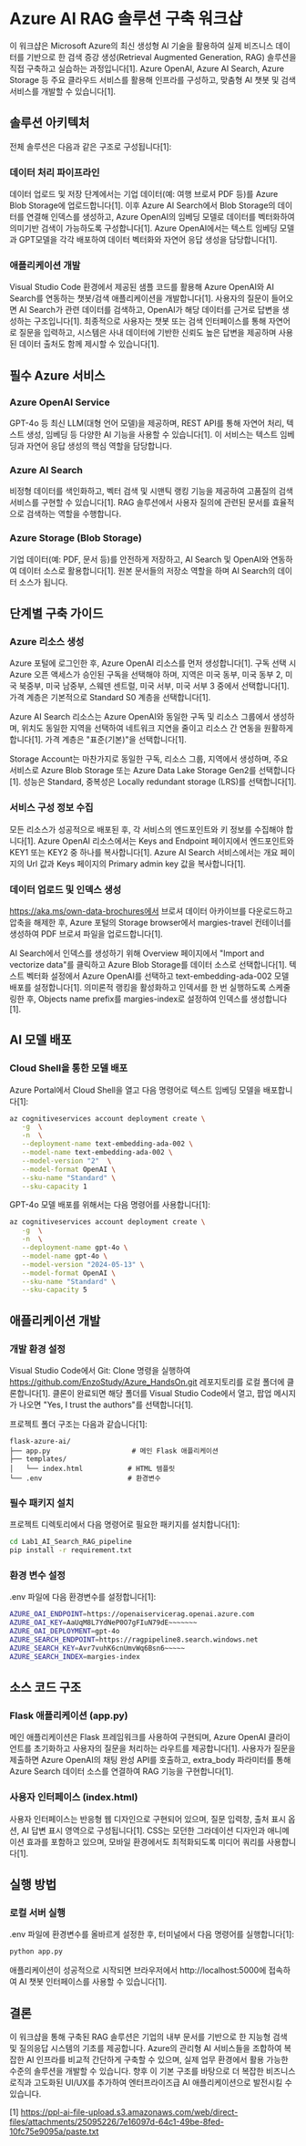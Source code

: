 # Azure AI RAG 솔루션 구축 워크샵

이 워크샵은 Microsoft Azure의 최신 생성형 AI 기술을 활용하여 실제 비즈니스 데이터를 기반으로 한 검색 증강 생성(Retrieval Augmented Generation, RAG) 솔루션을 직접 구축하고 실습하는 과정입니다[1]. Azure OpenAI, Azure AI Search, Azure Storage 등 주요 클라우드 서비스를 활용해 인프라를 구성하고, 맞춤형 AI 챗봇 및 검색 서비스를 개발할 수 있습니다[1].

## 솔루션 아키텍처

전체 솔루션은 다음과 같은 구조로 구성됩니다[1]:

### 데이터 처리 파이프라인

데이터 업로드 및 저장 단계에서는 기업 데이터(예: 여행 브로셔 PDF 등)를 Azure Blob Storage에 업로드합니다[1]. 이후 Azure AI Search에서 Blob Storage의 데이터를 연결해 인덱스를 생성하고, Azure OpenAI의 임베딩 모델로 데이터를 벡터화하여 의미기반 검색이 가능하도록 구성합니다[1]. Azure OpenAI에서는 텍스트 임베딩 모델과 GPT모델을 각각 배포하여 데이터 벡터화와 자연어 응답 생성을 담당합니다[1].

### 애플리케이션 개발

Visual Studio Code 환경에서 제공된 샘플 코드를 활용해 Azure OpenAI와 AI Search를 연동하는 챗봇/검색 애플리케이션을 개발합니다[1]. 사용자의 질문이 들어오면 AI Search가 관련 데이터를 검색하고, OpenAI가 해당 데이터를 근거로 답변을 생성하는 구조입니다[1]. 최종적으로 사용자는 챗봇 또는 검색 인터페이스를 통해 자연어로 질문을 입력하고, 시스템은 사내 데이터에 기반한 신뢰도 높은 답변을 제공하며 사용된 데이터 출처도 함께 제시할 수 있습니다[1].

## 필수 Azure 서비스

### Azure OpenAI Service

GPT-4o 등 최신 LLM(대형 언어 모델)을 제공하며, REST API를 통해 자연어 처리, 텍스트 생성, 임베딩 등 다양한 AI 기능을 사용할 수 있습니다[1]. 이 서비스는 텍스트 임베딩과 자연어 응답 생성의 핵심 역할을 담당합니다.

### Azure AI Search

비정형 데이터를 색인화하고, 벡터 검색 및 시맨틱 랭킹 기능을 제공하여 고품질의 검색 서비스를 구현할 수 있습니다[1]. RAG 솔루션에서 사용자 질의에 관련된 문서를 효율적으로 검색하는 역할을 수행합니다.

### Azure Storage (Blob Storage)

기업 데이터(예: PDF, 문서 등)를 안전하게 저장하고, AI Search 및 OpenAI와 연동하여 데이터 소스로 활용합니다[1]. 원본 문서들의 저장소 역할을 하며 AI Search의 데이터 소스가 됩니다.

## 단계별 구축 가이드

### Azure 리소스 생성

Azure 포털에 로그인한 후, Azure OpenAI 리소스를 먼저 생성합니다[1]. 구독 선택 시 Azure 오픈 액세스가 승인된 구독을 선택해야 하며, 지역은 미국 동부, 미국 동부 2, 미국 북중부, 미국 남중부, 스웨덴 센트럴, 미국 서부, 미국 서부 3 중에서 선택합니다[1]. 가격 계층은 기본적으로 Standard S0 계층을 선택합니다[1].

Azure AI Search 리소스는 Azure OpenAI와 동일한 구독 및 리소스 그룹에서 생성하며, 위치도 동일한 지역을 선택하여 네트워크 지연을 줄이고 리소스 간 연동을 원활하게 합니다[1]. 가격 계층은 "표준(기본)"을 선택합니다[1].

Storage Account는 마찬가지로 동일한 구독, 리소스 그룹, 지역에서 생성하며, 주요 서비스로 Azure Blob Storage 또는 Azure Data Lake Storage Gen2를 선택합니다[1]. 성능은 Standard, 중복성은 Locally redundant storage (LRS)를 선택합니다[1].

### 서비스 구성 정보 수집

모든 리소스가 성공적으로 배포된 후, 각 서비스의 엔드포인트와 키 정보를 수집해야 합니다[1]. Azure OpenAI 리소스에서는 Keys and Endpoint 페이지에서 엔드포인트와 KEY1 또는 KEY2 중 하나를 복사합니다[1]. Azure AI Search 서비스에서는 개요 페이지의 Url 값과 Keys 페이지의 Primary admin key 값을 복사합니다[1].

### 데이터 업로드 및 인덱스 생성

https://aka.ms/own-data-brochures에서 브로셔 데이터 아카이브를 다운로드하고 압축을 해제한 후, Azure 포털의 Storage browser에서 margies-travel 컨테이너를 생성하여 PDF 브로셔 파일을 업로드합니다[1].

AI Search에서 인덱스를 생성하기 위해 Overview 페이지에서 "Import and vectorize data"를 클릭하고 Azure Blob Storage를 데이터 소스로 선택합니다[1]. 텍스트 벡터화 설정에서 Azure OpenAI를 선택하고 text-embedding-ada-002 모델 배포를 설정합니다[1]. 의미론적 랭킹을 활성화하고 인덱서를 한 번 실행하도록 스케줄링한 후, Objects name prefix를 margies-index로 설정하여 인덱스를 생성합니다[1].

## AI 모델 배포

### Cloud Shell을 통한 모델 배포

Azure Portal에서 Cloud Shell을 열고 다음 명령어로 텍스트 임베딩 모델을 배포합니다[1]:

```bash
az cognitiveservices account deployment create \
   -g  \
   -n  \
   --deployment-name text-embedding-ada-002 \
   --model-name text-embedding-ada-002 \
   --model-version "2"  \
   --model-format OpenAI \
   --sku-name "Standard" \
   --sku-capacity 1
```

GPT-4o 모델 배포를 위해서는 다음 명령어를 사용합니다[1]:

```bash
az cognitiveservices account deployment create \
   -g  \
   -n  \
   --deployment-name gpt-4o \
   --model-name gpt-4o \
   --model-version "2024-05-13" \
   --model-format OpenAI \
   --sku-name "Standard" \
   --sku-capacity 5
```

## 애플리케이션 개발

### 개발 환경 설정

Visual Studio Code에서 Git: Clone 명령을 실행하여 https://github.com/EnzoStudy/Azure_HandsOn.git 레포지토리를 로컬 폴더에 클론합니다[1]. 클론이 완료되면 해당 폴더를 Visual Studio Code에서 열고, 팝업 메시지가 나오면 "Yes, I trust the authors"를 선택합니다[1].

프로젝트 폴더 구조는 다음과 같습니다[1]:
```
flask-azure-ai/
├── app.py                    # 메인 Flask 애플리케이션
├── templates/
│   └── index.html           # HTML 템플릿
└── .env                     # 환경변수
```

### 필수 패키지 설치

프로젝트 디렉토리에서 다음 명령어로 필요한 패키지를 설치합니다[1]:

```bash
cd Lab1_AI_Search_RAG_pipeline    
pip install -r requirement.txt
```

### 환경 변수 설정

.env 파일에 다음 환경변수를 설정합니다[1]:

```bash
AZURE_OAI_ENDPOINT=https://openaiservicerag.openai.azure.com
AZURE_OAI_KEY=AaUqM8L7YdNeP0O7gFIuN79dE~~~~~~~
AZURE_OAI_DEPLOYMENT=gpt-4o
AZURE_SEARCH_ENDPOINT=https://ragpipeline8.search.windows.net
AZURE_SEARCH_KEY=Avr7vuhK6cnUmvWq6Bsn6~~~~~
AZURE_SEARCH_INDEX=margies-index
```

## 소스 코드 구조

### Flask 애플리케이션 (app.py)

메인 애플리케이션은 Flask 프레임워크를 사용하여 구현되며, Azure OpenAI 클라이언트를 초기화하고 사용자의 질문을 처리하는 라우트를 제공합니다[1]. 사용자가 질문을 제출하면 Azure OpenAI의 채팅 완성 API를 호출하고, extra_body 파라미터를 통해 Azure Search 데이터 소스를 연결하여 RAG 기능을 구현합니다[1].

### 사용자 인터페이스 (index.html)

사용자 인터페이스는 반응형 웹 디자인으로 구현되어 있으며, 질문 입력창, 출처 표시 옵션, AI 답변 표시 영역으로 구성됩니다[1]. CSS는 모던한 그라데이션 디자인과 애니메이션 효과를 포함하고 있으며, 모바일 환경에서도 최적화되도록 미디어 쿼리를 사용합니다[1].

## 실행 방법

### 로컬 서버 실행

.env 파일에 환경변수를 올바르게 설정한 후, 터미널에서 다음 명령어를 실행합니다[1]:

```bash
python app.py
```

애플리케이션이 성공적으로 시작되면 브라우저에서 http://localhost:5000에 접속하여 AI 챗봇 인터페이스를 사용할 수 있습니다[1].

## 결론

이 워크샵을 통해 구축된 RAG 솔루션은 기업의 내부 문서를 기반으로 한 지능형 검색 및 질의응답 시스템의 기초를 제공합니다. Azure의 관리형 AI 서비스들을 조합하여 복잡한 AI 인프라를 비교적 간단하게 구축할 수 있으며, 실제 업무 환경에서 활용 가능한 수준의 솔루션을 개발할 수 있습니다. 향후 이 기본 구조를 바탕으로 더 복잡한 비즈니스 로직과 고도화된 UI/UX를 추가하여 엔터프라이즈급 AI 애플리케이션으로 발전시킬 수 있습니다.

[1] https://ppl-ai-file-upload.s3.amazonaws.com/web/direct-files/attachments/25095226/7e16097d-64c1-49be-8fed-10fc75e9095a/paste.txt
